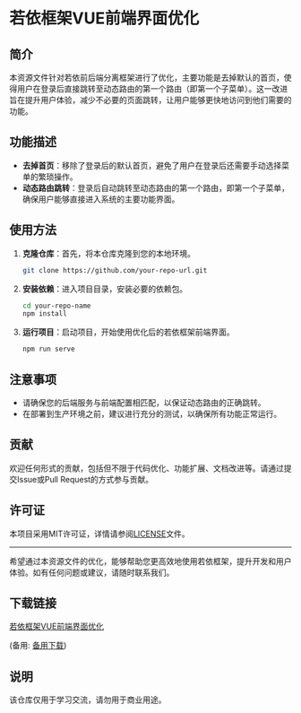 # 若依框架VUE前端界面优化

## 简介
本资源文件针对若依前后端分离框架进行了优化，主要功能是去掉默认的首页，使得用户在登录后直接跳转至动态路由的第一个路由（即第一个子菜单）。这一改进旨在提升用户体验，减少不必要的页面跳转，让用户能够更快地访问到他们需要的功能。

## 功能描述
- **去掉首页**：移除了登录后的默认首页，避免了用户在登录后还需要手动选择菜单的繁琐操作。
- **动态路由跳转**：登录后自动跳转至动态路由的第一个路由，即第一个子菜单，确保用户能够直接进入系统的主要功能界面。

## 使用方法
1. **克隆仓库**：首先，将本仓库克隆到您的本地环境。
   ```bash
   git clone https://github.com/your-repo-url.git
   ```
2. **安装依赖**：进入项目目录，安装必要的依赖包。
   ```bash
   cd your-repo-name
   npm install
   ```
3. **运行项目**：启动项目，开始使用优化后的若依框架前端界面。
   ```bash
   npm run serve
   ```

## 注意事项
- 请确保您的后端服务与前端配置相匹配，以保证动态路由的正确跳转。
- 在部署到生产环境之前，建议进行充分的测试，以确保所有功能正常运行。

## 贡献
欢迎任何形式的贡献，包括但不限于代码优化、功能扩展、文档改进等。请通过提交Issue或Pull Request的方式参与贡献。

## 许可证
本项目采用MIT许可证，详情请参阅[LICENSE](LICENSE)文件。

---

希望通过本资源文件的优化，能够帮助您更高效地使用若依框架，提升开发和用户体验。如有任何问题或建议，请随时联系我们。

## 下载链接
[若依框架VUE前端界面优化](https://pan.quark.cn/s/f098b13dc220) 

(备用: [备用下载](https://pan.baidu.com/s/1op-x88V9vsCfaqjXHNGN8w?pwd=1234))

## 说明

该仓库仅用于学习交流，请勿用于商业用途。
